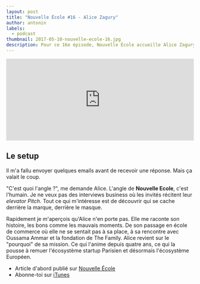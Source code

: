 ```yaml
---
layout: post
title: "Nouvelle École #16 - Alice Zagury"
author: antonin
labels:
  - podcast
thumbnail: 2017-05-10-nouvelle-ecole-16.jpg
description: Pour ce 16e épisode, Nouvelle École accueille Alice Zagury, cofondatrice et CEO de The Family.
---
```


<iframe width="100%" height="220" scrolling="no" frameborder="no" src="https://w.soundcloud.com/player/?url=https%3A//api.soundcloud.com/tracks/321578717&amp;auto_play=false&amp;hide_related=false&amp;show_comments=true&amp;show_user=true&amp;show_reposts=false&amp;visual=true"></iframe>

## Le setup

Il m'a fallu envoyer quelques emails avant de recevoir une réponse. Mais ça valait le coup.

"C'est quoi l'angle ?", me demande Alice. L'angle de **Nouvelle Ecole**, c'est l'humain. Je ne veux pas des interviews business où les invités récitent leur *elevator Pitch*. Tout ce qui m'intéresse est de découvrir qui se cache derrière la marque, derrière le masque.

Rapidement je m'aperçois qu'Alice n'en porte pas. Elle me raconte son histoire, les bons comme les mauvais moments. De son passage en école de commerce où elle ne se sentait pas à sa place, à sa rencontre avec Oussama Ammar et la fondation de The Family. Alice revient sur le "pourquoi" de sa mission. Ce qui l'anime depuis quatre ans, ce qui la pousse à remuer l'écosystème startup Parisien et désormais l'écosystème Européen.

- Article d'abord publié sur [Nouvelle École](http://nouvelleecole.org)
- Abonne-toi sur [iTunes](https://itunes.apple.com/fr/podcast/nouvelle-ecole/id1126434008?mt=2)

